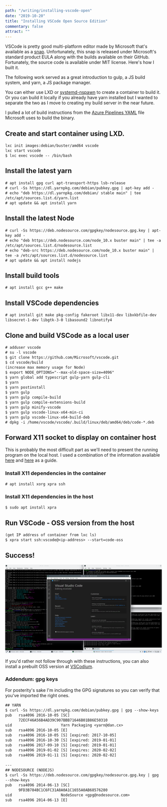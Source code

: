 ```yaml
---
path: "/writing/installing-vscode-open"
date: "2019-10-20"
title: "Installing VSCode Open Source Edition"
commentary: false
attract: ""
---
```

VSCode is pretty good multi-platform editor made by Microsoft that's available as a [snap](https://snapcraft.io/vscode).  Unfortunately, this snap is released under Microsoft's standard product EULA along with the builds available on their GitHub.  Fortunately, the source code is available under MIT license.  Here's how I built it.

The following work served as a great introduction to gulp, a JS build system, and yarn, a JS package manager.

You can either use LXD or [systemd-nspawn](https://www.freedesktop.org/software/systemd/man/systemd-nspawn.html) to create a container to build it.  Or you can build it locally if you already have yarn installed but I wanted to separate the two as I move to creating my build server in the near future.

I pulled a lot of build instructions from the [Azure Pipelines YAML](https://github.com/microsoft/vscode/blob/master/build/azure-pipelines/linux/product-build-linux.yml) file Microsoft uses to build the binary.

## Create and start container using LXD.
```
lxc init images:debian/buster/amd64 vscode
lxc start vscode
$ lxc exec vscode -- /bin/bash
```

## Install the latest yarn
```
# apt install gpg curl apt-transport-https lsb-release
# curl -Ss https://dl.yarnpkg.com/debian/pubkey.gpg | apt-key add -
# echo "deb https://dl.yarnpkg.com/debian/ stable main" | tee /etc/apt/sources.list.d/yarn.list
# apt update && apt install yarn
```

## Install the latest Node
```
# curl -Ss https://deb.nodesource.com/gpgkey/nodesource.gpg.key | apt-key add -
# echo "deb https://deb.nodesource.com/node_10.x buster main" | tee -a /etc/apt/sources.list.d/nodesource.list
# echo "deb-src https://deb.nodesource.com/node_10.x buster main" | tee -a /etc/apt/sources.list.d/nodesource.list
# apt update && apt install nodejs
```

## Install build tools
```
# apt install gcc g++ make 
```

## Install VSCode dependencies
```
# apt install git make pkg-config fakeroot libx11-dev libxkbfile-dev libsecret-1-dev libgtk-3-0 libasound2 libnotify4
```
## Clone and build VSCode as a local user
```
# adduser vscode
# su -l vscode
$ git clone https://github.com/Microsoft/vscode.git 
$ cd vscode/build
(increase max memory usage for Node) 
$ export NODE_OPTIONS="--max-old-space-size=4096"
$ yarn global add typescript gulp-yarn gulp-cli
$ yarn
$ yarn postinstall
$ yarn gulp
$ yarn gulp compile-build
$ yarn gulp compile-extensions-build
$ yarn gulp minify-vscode
$ yarn gulp vscode-linux-x64-min-ci
$ yarn gulp vscode-linux-x64-build-deb
# dpkg -i /home/vscode/vscode/.build/linux/deb/amd64/deb/code-*.deb

```
## Forward X11 socket to display on container host
This is probably the most difficult part as we'll need to present the running program on the local host.  I used a combination of the information available [here](https://github.com/bitsandsalsa/lxd_gui_container) and [here](https://blog.simos.info/how-to-run-graphics-accelerated-gui-apps-in-lxd-containers-on-your-ubuntu-desktop/) as a guide.

### Install X11 dependencies in the container
```
# apt install xorg xpra ssh
```

### Install X11 dependencies in the host
```
$ sudo apt install xpra
```

## Run VSCode - OSS version from the host
```
(get IP address of container from lxc ls)
$ xpra start ssh:vscode@<ip-address> --start=code-oss
```
## Success!
![](./images/vscode-installation-success.png)

If you'd rather not follow through with these instructions, you can also install a prebuilt OSS version at [VSCodium](https://vscodium.com/).

### Addendum: gpg keys
For posterity's sake I'm including the GPG signatures so you can verify that you've imported the right ones.

```
## YARN
$ curl -Ss https://dl.yarnpkg.com/debian/pubkey.gpg | gpg --show-keys
pub   rsa4096 2016-10-05 [SC]
      72ECF46A56B4AD39C907BBB71646B01B86E50310
uid                      Yarn Packaging <yarn@dan.cx>
sub   rsa4096 2016-10-05 [E]
sub   rsa4096 2016-10-05 [S] [expired: 2017-10-05]
sub   rsa4096 2016-10-30 [S] [expired: 2019-01-01]
sub   rsa4096 2017-09-10 [S] [expired: 2019-01-01]
sub   rsa4096 2019-01-02 [S] [expires: 2020-02-02]
sub   rsa4096 2019-01-11 [S] [expires: 2020-02-02]

---
## NODESOURCE (NODEJS)
$ curl -Ss https://deb.nodesource.com/gpgkey/nodesource.gpg.key | gpg --show-keys
pub   rsa4096 2014-06-13 [SC]
      9FD3B784BC1C6FC31A8A0A1C1655A0AB68576280
uid                      NodeSource <gpg@nodesource.com>
sub   rsa4096 2014-06-13 [E]
```
